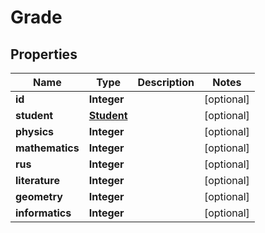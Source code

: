 

# Grade


## Properties

| Name | Type | Description | Notes |
|------------ | ------------- | ------------- | -------------|
|**id** | **Integer** |  |  [optional] |
|**student** | [**Student**](Student.md) |  |  [optional] |
|**physics** | **Integer** |  |  [optional] |
|**mathematics** | **Integer** |  |  [optional] |
|**rus** | **Integer** |  |  [optional] |
|**literature** | **Integer** |  |  [optional] |
|**geometry** | **Integer** |  |  [optional] |
|**informatics** | **Integer** |  |  [optional] |



